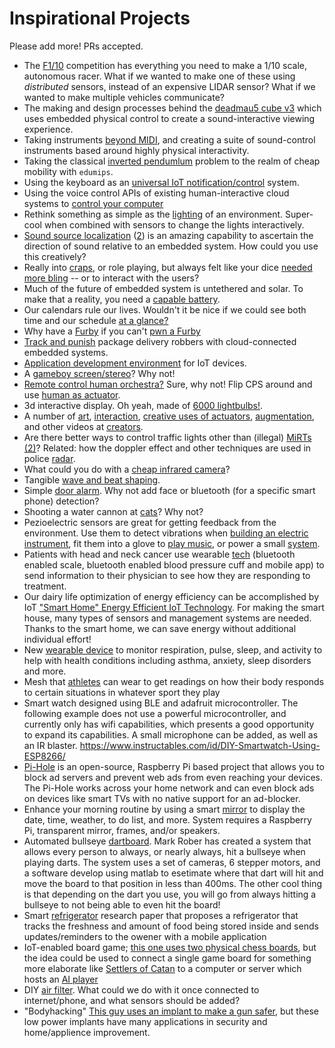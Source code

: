 # Inspirational Projects

Please add more! PRs accepted.

- The [F1/10](http://f1tenth.org/) competition has everything you need to make a 1/10 scale, autonomous racer.
    What if we wanted to make one of these using *distributed* sensors, instead of an expensive LIDAR sensor?
    What if we wanted to make multiple vehicles communicate?
- The making and design processes behind the [deadmau5 cube v3](https://www.youtube.com/watch?v=waGzVes6PWY) which uses embedded physical control to create a sound-interactive viewing experience.
- Taking instruments [beyond MIDI](https://www.youtube.com/watch?v=x5MuKTkukIw), and creating a suite of sound-control instruments based around highly physical interactivity.
- Taking the classical [inverted pendumlum](https://www.youtube.com/watch?v=Owe0o0ynUbY) problem to the realm of cheap mobility with `edumips`.
- Using the keyboard as an [universal IoT notification/control](https://www.daskeyboard.com/x/x50q-rgb-mechanical-keyboard/) system.
- Using the voice control APIs of existing human-interactive cloud systems to [control your computer](https://www.instructables.com/id/IoTyper-Control-Your-PC-Via-Alexa-IoT/)
- Rethink something as simple as the [lighting](https://www.instructables.com/id/Super-Simple-RGB-WiFi-Lamp/) of an environment.
    Super-cool when combined with sensors to change the lights interactively.
- [Sound source localization](https://respeaker.io/6_mic_array/) ([2](https://respeaker.io/usb_4_mic_array/)) is an amazing capability to ascertain the direction of sound relative to an embedded system.
    How could you use this creatively?
- Really into [craps](https://en.wikipedia.org/wiki/Craps), or role playing, but always felt like your dice [needed more bling](https://hackaday.io/project/28377-electronic-dice) -- or to interact with the users?
- Much of the future of embedded system is untethered and solar.
    To make that a reality, you need a [capable battery](https://hackaday.io/project/164733-pisugar-battery-for-raspberry-pi-zero).
- Our calendars rule our lives.
    Wouldn't it be nice if we could see both time and our schedule [at a glance?](https://www.instructables.com/id/CalClock-Simply-See-Your-Schedule/)
- Why have a [Furby](https://en.wikipedia.org/wiki/Furby) if you can't [pwn a Furby](https://github.com/iafan/Hacksby)
- [Track and punish](https://www.youtube.com/watch?v=a_TSR_v07m0) package delivery robbers with cloud-connected embedded systems.
- [Application development environment](https://www.youtube.com/watch?v=uE0bP-AS_sQ) for IoT devices.
- A [gameboy screen/stereo](https://youtu.be/FsqfhFsk2PQ?t=248)? Why not!
- [Remote control human orchestra?](https://www.youtube.com/watch?v=Dph-bkJL_wM) Sure, why not! Flip CPS around and use [human as actuator](https://www.youtube.com/watch?v=uu5jH2BgPBM).
- 3d interactive display. Oh yeah, made of [6000 lightbulbs!](https://www.youtube.com/watch?v=_gW9zwK8Ydk&list=RDuu5jH2BgPBM&index=5).
- A number of [art](https://www.youtube.com/watch?v=0F4V_-shzlk), [interaction](https://www.youtube.com/watch?v=Ev6r7AAg4V4), [creative uses of actuators](https://www.youtube.com/watch?v=y4QQzzU2diM), [augmentation](https://www.youtube.com/watch?v=_VFsdPAoI1g&list=PL6uqON-thyrbkbUEGMRWMLLop9qeMashH), and other videos at [creators](https://www.youtube.com/user/TheCreatorsProject/videos).
- Are there better ways to control traffic lights other than (illegal) [MiRTs](https://hackaday.io/project/162434-dont-call-the-cops) [(2)](http://www.themirt.com/how-it-works.php)? Related: how the doppler effect and other techniques are used in police [radar](https://youtu.be/vQtLms02PFM?t=647).
- What could you do with a [cheap infrared camera](https://youtu.be/u4DSzp77xwk?t=162)?
- Tangible [wave and beat shaping](https://youtu.be/Mgy1S8qymx0?list=TLPQMDIwMTIwMjDft11QejRomA).
- Simple [door alarm](https://youtu.be/xXs8Cxw4e2k?list=TLPQMDQwMTIwMjCFXJiZsHM4tw). Why not add face or bluetooth (for a specific smart phone) detection?
- Shooting a water cannon at [cats](https://youtu.be/uIbkLjjlMV8?list=TLPQMDQwMTIwMjCFXJiZsHM4tw)? Why not?
- Pezioelectric sensors are great for getting feedback from the environment.
    Use them to detect vibrations when [building an electric instrument](https://youtu.be/Zp2LCAv2CYY?list=TLPQMDQwMTIwMjCFXJiZsHM4tw&t=408), fit them into a glove to [play music](https://www.youtube.com/watch?v=oTJh_Kph1mU&list=TLPQMDQwMTIwMjCFXJiZsHM4tw&index=16), or power a small [system](https://youtu.be/tYoGdxDPwL4?list=TLPQMDQwMTIwMjCFXJiZsHM4tw).
- Patients with head and neck cancer use wearable [tech](https://www.news-medical.net/news/20180517/Smart-technology-helps-improve-outcomes-for-patients-with-head-and-neck-cancer.aspx) (bluetooth enabled scale, bluetooth enabled blood pressure cuff and mobile app) to send information to their physician to see how they are responding to treatment.
- Our dairy life optimization of energy efficiency can be accomplished by IoT ["Smart Home" Energy Efficient IoT Technology](https://www.youtube.com/watch?v=iCgf_YmOykw). For making the smart house, many types of sensors and management systems are needed. Thanks to the smart home, we can save energy without additional individual effort!
- New [wearable device](https://spirehealth.com/pages/research-platform) to monitor respiration, pulse, sleep, and activity to help with health conditions including asthma, anxiety, sleep disorders and more.
- Mesh that [athletes](https://electronicsforu.com/electronics-projects/wifi-bluetooth-mesh-enabled-iot-smart-device-for-athletes) can wear to get readings on how their body responds to certain situations in whatever sport they play
- Smart watch designed using BLE and adafruit microcontroller. The following example does not use a powerful microcontroller, and currently only has wifi capabilities,  which presents a good opportunity to expand its capabilities. A small microphone can be added, as well as an IR blaster. https://www.instructables.com/id/DIY-Smartwatch-Using-ESP8266/
- [Pi-Hole](https://github.com/pi-hole/pi-hole) is an open-source, Raspberry Pi based project that allows you to block ad servers and prevent web ads from even reaching your devices. The Pi-Hole works across your home network and can even block ads on devices like smart TVs with no native support for an ad-blocker.
- Enhance your morning routine by using a smart [mirror](https://www.pantechsolutions.net/iot-based-smart-e-mirror-using-opencv-with-raspberry-pi) to display the date, time, weather, to do list, and more. System requires a Raspberry Pi, transparent mirror, frames, and/or speakers.
- Automated bullseye [dartboard](https://www.youtube.com/watch?v=MHTizZ_XcUM). Mark Rober has created a system that allows every person to always, or nearly always, hit a bullseye when playing darts. The system uses a set of cameras, 6 stepper motors, and a software develop using matlab to esetimate where that dart will hit and move the board to that position in less than 400ms. The other cool thing is that depending on the dart you use, you will go from always hitting a bullseye to not being able to even hit the board!
- Smart [refrigerator](https://www.researchgate.net/publication/322653199_IoT_Based_Interactive_Smart_Refrigerator) research paper that proposes a refrigerator that tracks the freshness and amount of food being stored inside and sends updates/reminders to the owener with a mobile application
- IoT-enabled board game; [this one uses two physical chess boards](https://www.youtube.com/watch?v=ta-q7Qbpj4Q), but the idea could be used to connect a single game board for something more elaborate like [Settlers of Catan](https://boardgamegeek.com/boardgame/13/catan) to a computer or server which hosts an [AI player](https://github.com/maxyurk/settlers_of_catan)
- DIY [air filter](https://github.com/Kels316/DIY-Air-Purifier). What could we do with it once connected to internet/phone, and what sensors should be added?
- "Bodyhacking" [This guy uses an implant to make a gun safer](https://www.vice.com/en_us/article/pgkz8y/biohacking-smart-guns-RFID-implants-amal-graafstra), but these low power implants have many applications in security and home/applience improvement.

